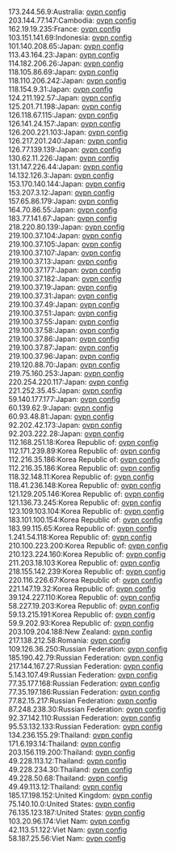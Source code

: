 173.244.56.9:Australia: [ovpn config](vpn/173_244_56_9.ovpn)  
203.144.77.147:Cambodia: [ovpn config](vpn/203_144_77_147.ovpn)  
162.19.19.235:France: [ovpn config](vpn/162_19_19_235.ovpn)  
103.151.141.69:Indonesia: [ovpn config](vpn/103_151_141_69.ovpn)  
101.140.208.65:Japan: [ovpn config](vpn/101_140_208_65.ovpn)  
113.43.164.23:Japan: [ovpn config](vpn/113_43_164_23.ovpn)  
114.182.206.26:Japan: [ovpn config](vpn/114_182_206_26.ovpn)  
118.105.86.69:Japan: [ovpn config](vpn/118_105_86_69.ovpn)  
118.110.206.242:Japan: [ovpn config](vpn/118_110_206_242.ovpn)  
118.154.9.31:Japan: [ovpn config](vpn/118_154_9_31.ovpn)  
124.211.192.57:Japan: [ovpn config](vpn/124_211_192_57.ovpn)  
125.201.71.198:Japan: [ovpn config](vpn/125_201_71_198.ovpn)  
126.118.67.115:Japan: [ovpn config](vpn/126_118_67_115.ovpn)  
126.141.24.157:Japan: [ovpn config](vpn/126_141_24_157.ovpn)  
126.200.221.103:Japan: [ovpn config](vpn/126_200_221_103.ovpn)  
126.217.201.240:Japan: [ovpn config](vpn/126_217_201_240.ovpn)  
126.77.139.139:Japan: [ovpn config](vpn/126_77_139_139.ovpn)  
130.62.11.226:Japan: [ovpn config](vpn/130_62_11_226.ovpn)  
131.147.226.44:Japan: [ovpn config](vpn/131_147_226_44.ovpn)  
14.132.126.3:Japan: [ovpn config](vpn/14_132_126_3.ovpn)  
153.170.140.144:Japan: [ovpn config](vpn/153_170_140_144.ovpn)  
153.207.3.12:Japan: [ovpn config](vpn/153_207_3_12.ovpn)  
157.65.86.179:Japan: [ovpn config](vpn/157_65_86_179.ovpn)  
164.70.86.55:Japan: [ovpn config](vpn/164_70_86_55.ovpn)  
183.77.141.67:Japan: [ovpn config](vpn/183_77_141_67.ovpn)  
218.220.80.139:Japan: [ovpn config](vpn/218_220_80_139.ovpn)  
219.100.37.104:Japan: [ovpn config](vpn/219_100_37_104.ovpn)  
219.100.37.105:Japan: [ovpn config](vpn/219_100_37_105.ovpn)  
219.100.37.107:Japan: [ovpn config](vpn/219_100_37_107.ovpn)  
219.100.37.13:Japan: [ovpn config](vpn/219_100_37_13.ovpn)  
219.100.37.177:Japan: [ovpn config](vpn/219_100_37_177.ovpn)  
219.100.37.182:Japan: [ovpn config](vpn/219_100_37_182.ovpn)  
219.100.37.19:Japan: [ovpn config](vpn/219_100_37_19.ovpn)  
219.100.37.31:Japan: [ovpn config](vpn/219_100_37_31.ovpn)  
219.100.37.49:Japan: [ovpn config](vpn/219_100_37_49.ovpn)  
219.100.37.51:Japan: [ovpn config](vpn/219_100_37_51.ovpn)  
219.100.37.55:Japan: [ovpn config](vpn/219_100_37_55.ovpn)  
219.100.37.58:Japan: [ovpn config](vpn/219_100_37_58.ovpn)  
219.100.37.86:Japan: [ovpn config](vpn/219_100_37_86.ovpn)  
219.100.37.87:Japan: [ovpn config](vpn/219_100_37_87.ovpn)  
219.100.37.96:Japan: [ovpn config](vpn/219_100_37_96.ovpn)  
219.120.88.70:Japan: [ovpn config](vpn/219_120_88_70.ovpn)  
219.75.160.253:Japan: [ovpn config](vpn/219_75_160_253.ovpn)  
220.254.220.117:Japan: [ovpn config](vpn/220_254_220_117.ovpn)  
221.252.35.45:Japan: [ovpn config](vpn/221_252_35_45.ovpn)  
59.140.177.177:Japan: [ovpn config](vpn/59_140_177_177.ovpn)  
60.139.62.9:Japan: [ovpn config](vpn/60_139_62_9.ovpn)  
60.93.48.81:Japan: [ovpn config](vpn/60_93_48_81.ovpn)  
92.202.42.173:Japan: [ovpn config](vpn/92_202_42_173.ovpn)  
92.203.222.28:Japan: [ovpn config](vpn/92_203_222_28.ovpn)  
112.168.251.18:Korea Republic of: [ovpn config](vpn/112_168_251_18.ovpn)  
112.171.239.89:Korea Republic of: [ovpn config](vpn/112_171_239_89.ovpn)  
112.216.35.186:Korea Republic of: [ovpn config](vpn/112_216_35_186.ovpn)  
112.216.35.186:Korea Republic of: [ovpn config](vpn/112_216_35_186.ovpn)  
118.32.148.11:Korea Republic of: [ovpn config](vpn/118_32_148_11.ovpn)  
118.41.236.148:Korea Republic of: [ovpn config](vpn/118_41_236_148.ovpn)  
121.129.205.146:Korea Republic of: [ovpn config](vpn/121_129_205_146.ovpn)  
121.136.73.245:Korea Republic of: [ovpn config](vpn/121_136_73_245.ovpn)  
123.109.103.104:Korea Republic of: [ovpn config](vpn/123_109_103_104.ovpn)  
183.101.100.154:Korea Republic of: [ovpn config](vpn/183_101_100_154.ovpn)  
183.99.115.65:Korea Republic of: [ovpn config](vpn/183_99_115_65.ovpn)  
1.241.54.118:Korea Republic of: [ovpn config](vpn/1_241_54_118.ovpn)  
210.100.223.200:Korea Republic of: [ovpn config](vpn/210_100_223_200.ovpn)  
210.123.224.160:Korea Republic of: [ovpn config](vpn/210_123_224_160.ovpn)  
211.203.18.103:Korea Republic of: [ovpn config](vpn/211_203_18_103.ovpn)  
218.155.142.239:Korea Republic of: [ovpn config](vpn/218_155_142_239.ovpn)  
220.116.226.67:Korea Republic of: [ovpn config](vpn/220_116_226_67.ovpn)  
221.147.19.32:Korea Republic of: [ovpn config](vpn/221_147_19_32.ovpn)  
39.124.227.110:Korea Republic of: [ovpn config](vpn/39_124_227_110.ovpn)  
58.227.19.203:Korea Republic of: [ovpn config](vpn/58_227_19_203.ovpn)  
59.13.215.191:Korea Republic of: [ovpn config](vpn/59_13_215_191.ovpn)  
59.9.202.93:Korea Republic of: [ovpn config](vpn/59_9_202_93.ovpn)  
203.109.204.188:New Zealand: [ovpn config](vpn/203_109_204_188.ovpn)  
217.138.212.58:Romania: [ovpn config](vpn/217_138_212_58.ovpn)  
109.126.36.250:Russian Federation: [ovpn config](vpn/109_126_36_250.ovpn)  
185.190.42.79:Russian Federation: [ovpn config](vpn/185_190_42_79.ovpn)  
217.144.167.27:Russian Federation: [ovpn config](vpn/217_144_167_27.ovpn)  
5.143.107.49:Russian Federation: [ovpn config](vpn/5_143_107_49.ovpn)  
77.35.177.168:Russian Federation: [ovpn config](vpn/77_35_177_168.ovpn)  
77.35.197.186:Russian Federation: [ovpn config](vpn/77_35_197_186.ovpn)  
77.82.15.217:Russian Federation: [ovpn config](vpn/77_82_15_217.ovpn)  
87.248.238.30:Russian Federation: [ovpn config](vpn/87_248_238_30.ovpn)  
92.37.142.110:Russian Federation: [ovpn config](vpn/92_37_142_110.ovpn)  
95.53.132.133:Russian Federation: [ovpn config](vpn/95_53_132_133.ovpn)  
134.236.155.29:Thailand: [ovpn config](vpn/134_236_155_29.ovpn)  
171.6.193.14:Thailand: [ovpn config](vpn/171_6_193_14.ovpn)  
203.156.119.200:Thailand: [ovpn config](vpn/203_156_119_200.ovpn)  
49.228.113.12:Thailand: [ovpn config](vpn/49_228_113_12.ovpn)  
49.228.234.30:Thailand: [ovpn config](vpn/49_228_234_30.ovpn)  
49.228.50.68:Thailand: [ovpn config](vpn/49_228_50_68.ovpn)  
49.49.113.12:Thailand: [ovpn config](vpn/49_49_113_12.ovpn)  
185.17.198.152:United Kingdom: [ovpn config](vpn/185_17_198_152.ovpn)  
75.140.10.0:United States: [ovpn config](vpn/75_140_10_0.ovpn)  
76.135.123.187:United States: [ovpn config](vpn/76_135_123_187.ovpn)  
103.20.96.174:Viet Nam: [ovpn config](vpn/103_20_96_174.ovpn)  
42.113.51.122:Viet Nam: [ovpn config](vpn/42_113_51_122.ovpn)  
58.187.25.56:Viet Nam: [ovpn config](vpn/58_187_25_56.ovpn)  
